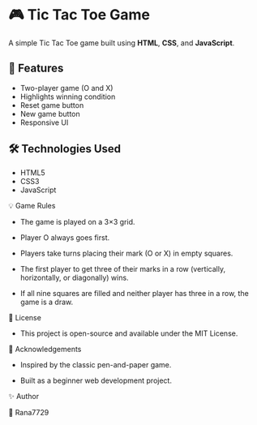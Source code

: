 # 🎮 Tic Tac Toe Game

A simple Tic Tac Toe game built using **HTML**, **CSS**, and **JavaScript**.

## 📌 Features

- Two-player game (O and X)
- Highlights winning condition
- Reset game button
- New game button
- Responsive UI

## 🛠️ Technologies Used

- HTML5
- CSS3
- JavaScript

💡 Game Rules

- The game is played on a 3×3 grid.

- Player O always goes first.

- Players take turns placing their mark (O or X) in empty squares.

- The first player to get three of their marks in a row (vertically, horizontally, or diagonally) wins.

- If all nine squares are filled and neither player has three in a row, the game is a draw.

📄 License

- This project is open-source and available under the MIT License.

🙌 Acknowledgements

- Inspired by the classic pen-and-paper game.

- Built as a beginner web development project.

✨ Author

👤 Rana7729
